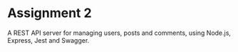 <h1>Assignment 2</h1>

A REST API server for managing users, posts and comments, using Node.js, Express, Jest and Swagger.
